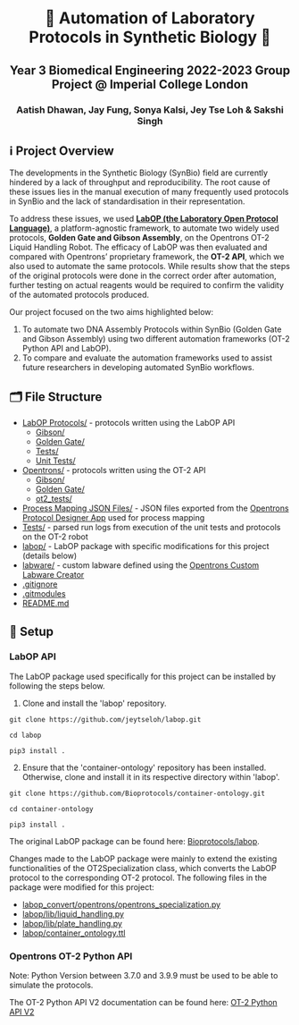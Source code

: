<h1 align="center">
  🧬 Automation of Laboratory Protocols in Synthetic Biology 🧬
</h1>
<h2 align="center">
  Year 3 Biomedical Engineering 2022-2023 Group Project @ Imperial College London
</h2>
<h3 align="center">
  Aatish Dhawan, Jay Fung, Sonya Kalsi, Jey Tse Loh & Sakshi Singh 
</h3>

## ℹ️ Project Overview
The developments in the Synthetic Biology (SynBio) field are currently hindered by a lack of throughput and reproducibility. The root cause of these issues lies in the manual execution of many frequently used protocols in SynBio and the lack of standardisation in their representation.

To address these issues, we used [**LabOP (the Laboratory Open Protocol Language)**](https://bioprotocols.github.io/labop/), a platform-agnostic framework, to automate two widely used protocols, **Golden Gate and Gibson Assembly**, on the Opentrons OT-2 Liquid Handling Robot. The efficacy of LabOP was then evaluated and compared with Opentrons’ proprietary framework, the **OT-2 API**, which we also used to automate the same protocols. While results show that the steps of the original protocols were done in the correct order after automation, further testing on actual reagents would be required to confirm the validity of the automated protocols produced.

Our project focused on the two aims highlighted below:
1.	To automate two DNA Assembly Protocols within SynBio (Golden Gate and Gibson Assembly) using two different automation frameworks (OT-2 Python API and LabOP).
2.	To compare and evaluate the automation frameworks used to assist future researchers in developing automated SynBio workflows.

## 🗂 File Structure
- [LabOP Protocols/](/LabOP%20Protocols/) - protocols written using the LabOP API
  - [Gibson/](/LabOP%20Protocols/Gibson/)
  - [Golden Gate/](/LabOP%20Protocols/Golden%20Gate/)
  - [Tests/](/LabOP%20Protocols/Tests/)
  - [Unit Tests/](/LabOP%20Protocols/Unit%20Tests/)
- [Opentrons/](/Opentrons/) - protocols written using the OT-2 API
  - [Gibson/](/Opentrons/Gibson/)
  - [Golden Gate/](/Opentrons/Golden%20Gate/)
  - [ot2_tests/](/Opentrons/ot2_tests/)
- [Process Mapping JSON Files/](/Process%20Mapping%20JSON%20Files/) - JSON files exported from the [Opentrons Protocol Designer App](https://designer.opentrons.com/) used for process mapping
- [Tests/](/Tests/) - parsed run logs from execution of the unit tests and protocols on the OT-2 robot
- [labop/](https://github.com/jeytseloh/labop/tree/ceb607dec429ce8576aba8da9d3825fd7e147c23) - LabOP package with specific modifications for this project (details below)
- [labware/](/labware/) - custom labware defined using the [Opentrons Custom Labware Creator](https://labware.opentrons.com/create/)
- [.gitignore](/.gitignore)
- [.gitmodules](/.gitmodules)
- [README.md](/README.md)

## 🚀 Setup
### LabOP API
The LabOP package used specifically for this project can be installed by following the steps below.
1.  Clone and install the 'labop' repository.

```git clone https://github.com/jeytseloh/labop.git```

```cd labop ```

```pip3 install . ```

2. Ensure that the 'container-ontology' repository has been installed. Otherwise, clone and install it in its respective directory within 'labop'.

```git clone https://github.com/Bioprotocols/container-ontology.git```

```cd container-ontology```

```pip3 install .```

The original LabOP package can be found here: [Bioprotocols/labop](https://github.com/Bioprotocols/labop).

Changes made to the LabOP package were mainly to extend the existing functionalities of the OT2Specialization class, which converts the LabOP protocol to the corresponding OT-2 protocol. The following files in the package were modified for this project:
- [labop_convert/opentrons/opentrons_specialization.py](https://github.com/jeytseloh/labop/blob/ceb607dec429ce8576aba8da9d3825fd7e147c23/labop_convert/opentrons/opentrons_specialization.py)
- [labop/lib/liquid_handling.py](https://github.com/jeytseloh/labop/blob/ceb607dec429ce8576aba8da9d3825fd7e147c23/labop/lib/liquid_handling.py)
- [labop/lib/plate_handling.py](https://github.com/jeytseloh/labop/blob/ceb607dec429ce8576aba8da9d3825fd7e147c23/labop/lib/plate_handling.py)
- [labop/container_ontology.ttl](https://github.com/jeytseloh/labop/blob/ceb607dec429ce8576aba8da9d3825fd7e147c23/labop/container-ontology.ttl)

### Opentrons OT-2 Python API
Note: Python Version between 3.7.0 and 3.9.9 must be used to be able to simulate the protocols.

The OT-2 Python API V2 documentation can be found here: [OT-2 Python API V2](https://docs.opentrons.com/v2/)
